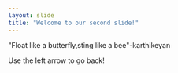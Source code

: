 ```yaml
---
layout: slide
title: "Welcome to our second slide!"
---
```

"Float like a butterfly,sting like a bee"-karthikeyan

Use the left arrow to go back!
